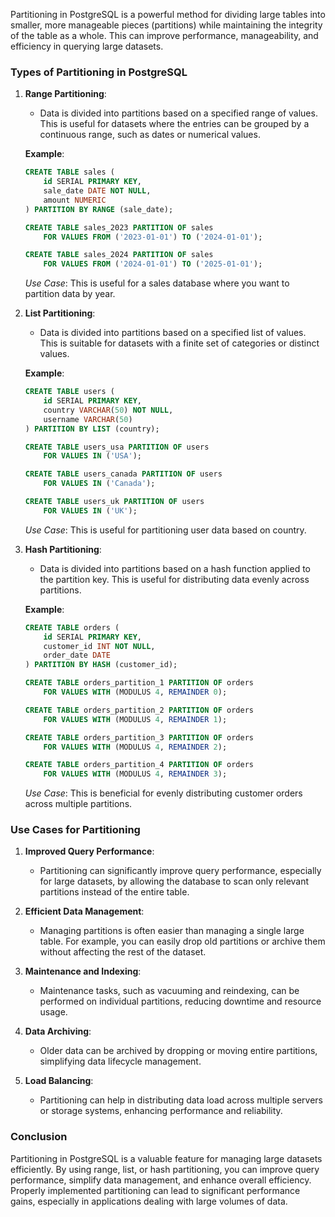 Partitioning in PostgreSQL is a powerful method for dividing large tables into smaller, more manageable pieces (partitions) while maintaining the integrity of the table as a whole. This can improve performance, manageability, and efficiency in querying large datasets.

### Types of Partitioning in PostgreSQL

1. **Range Partitioning**:
   - Data is divided into partitions based on a specified range of values. This is useful for datasets where the entries can be grouped by a continuous range, such as dates or numerical values.

   **Example**:
   ```sql
   CREATE TABLE sales (
       id SERIAL PRIMARY KEY,
       sale_date DATE NOT NULL,
       amount NUMERIC
   ) PARTITION BY RANGE (sale_date);

   CREATE TABLE sales_2023 PARTITION OF sales
       FOR VALUES FROM ('2023-01-01') TO ('2024-01-01');

   CREATE TABLE sales_2024 PARTITION OF sales
       FOR VALUES FROM ('2024-01-01') TO ('2025-01-01');
   ```

   *Use Case*: This is useful for a sales database where you want to partition data by year.

2. **List Partitioning**:
   - Data is divided into partitions based on a specified list of values. This is suitable for datasets with a finite set of categories or distinct values.

   **Example**:
   ```sql
   CREATE TABLE users (
       id SERIAL PRIMARY KEY,
       country VARCHAR(50) NOT NULL,
       username VARCHAR(50)
   ) PARTITION BY LIST (country);

   CREATE TABLE users_usa PARTITION OF users
       FOR VALUES IN ('USA');

   CREATE TABLE users_canada PARTITION OF users
       FOR VALUES IN ('Canada');

   CREATE TABLE users_uk PARTITION OF users
       FOR VALUES IN ('UK');
   ```

   *Use Case*: This is useful for partitioning user data based on country.

3. **Hash Partitioning**:
   - Data is divided into partitions based on a hash function applied to the partition key. This is useful for distributing data evenly across partitions.

   **Example**:
   ```sql
   CREATE TABLE orders (
       id SERIAL PRIMARY KEY,
       customer_id INT NOT NULL,
       order_date DATE
   ) PARTITION BY HASH (customer_id);

   CREATE TABLE orders_partition_1 PARTITION OF orders
       FOR VALUES WITH (MODULUS 4, REMAINDER 0);

   CREATE TABLE orders_partition_2 PARTITION OF orders
       FOR VALUES WITH (MODULUS 4, REMAINDER 1);

   CREATE TABLE orders_partition_3 PARTITION OF orders
       FOR VALUES WITH (MODULUS 4, REMAINDER 2);

   CREATE TABLE orders_partition_4 PARTITION OF orders
       FOR VALUES WITH (MODULUS 4, REMAINDER 3);
   ```

   *Use Case*: This is beneficial for evenly distributing customer orders across multiple partitions.

### Use Cases for Partitioning

1. **Improved Query Performance**:
   - Partitioning can significantly improve query performance, especially for large datasets, by allowing the database to scan only relevant partitions instead of the entire table.

2. **Efficient Data Management**:
   - Managing partitions is often easier than managing a single large table. For example, you can easily drop old partitions or archive them without affecting the rest of the dataset.

3. **Maintenance and Indexing**:
   - Maintenance tasks, such as vacuuming and reindexing, can be performed on individual partitions, reducing downtime and resource usage.

4. **Data Archiving**:
   - Older data can be archived by dropping or moving entire partitions, simplifying data lifecycle management.

5. **Load Balancing**:
   - Partitioning can help in distributing data load across multiple servers or storage systems, enhancing performance and reliability.

### Conclusion

Partitioning in PostgreSQL is a valuable feature for managing large datasets efficiently. By using range, list, or hash partitioning, you can improve query performance, simplify data management, and enhance overall efficiency. Properly implemented partitioning can lead to significant performance gains, especially in applications dealing with large volumes of data.
